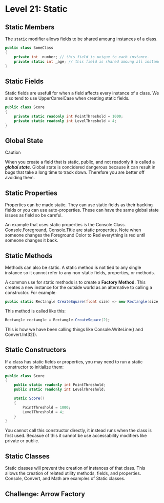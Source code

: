 # Level 21: Static

## Static Members
The `static` modifier allows fields to be shared amoung instances of a class.
```cs
public class SomeClass
{
    private int _number; // this field is unique to each instance.
    private static int _age; // this field is shared amoung all instances. 
}
```

## Static Fields
Static fields are usefull for when a field affects every instance of a class. We also tend to use UpperCamelCase when creating static fields. 
```cs
public class Score
{
    private static readonly int PointThreshold = 1000;
    private static readonly int LevelThreshold = 4;
}
```

## Global State
> [!Caution]
> When you create a field that is static, public, and not readonly it is called a ***global state***. Global state is concidered dangerous because it can result in bugs that take a long time to
> track down. Therefore you are better off avoiding them.

## Static Properties
Properties can be made static. They can use static fields as their backing fields or you can use auto-properties. These can have the same global state issues as field so be careful.

An example that uses static properties is the Console Class. Console.Foreground, Console.Title are static properties. Note when someone changes the Foreground Color to Red everything is red until someone changes it back.

## Static Methods
Methods can also be static. A static method is not tied to any single instance so it cannot refer to any non-static fields, properties, or methods. 

A common use for static methods is to create a **Factory Method**. This creates a new instance for the outside world as an alternative to calling a constructor. For example:
```cs
public static Rectangle CreateSquare(float size) => new Rectangle(size, size)
```
This method is called like this:
```cs
Rectangle rectangle = Rectangle.CreateSquare(2);
```

This is how we have been calling things like Console.WriteLine() and Convert.Int32().

## Static Constructors
If a class has static fields or properties, you may need to run a static constructor to initialize them:
```cs
public class Score
{
    public static readonly int PointThreshold;
    public static readonly int LevelThreshold;

    static Score()
    {
        PointThreshold = 1000;
        LevelThreshold = 4;
    }
}
```
You cannot call this constructor directly, it instead runs when the class is first used. Becasue of this it cannot be use accessability modifiers like private or public.

## Static Classes
Static classes will prevent the creation of instances of that class. This allows the creation of related utility methods, fields, and properties. Console, Convert, and Math are examples of 
Static classes. 

## Challenge: Arrow Factory
